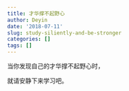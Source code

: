 ```yaml
---
title: 才华撑不起野心
author: Deyin
date: '2018-07-11'
slug: study-siliently-and-be-stronger
categories: []
tags: []
---
```


当你发现自己的才华撑不起野心时，

就请安静下来学习吧。